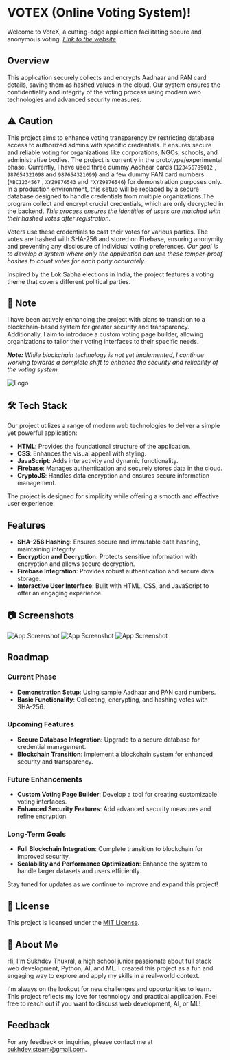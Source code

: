 # **VOTEX (Online Voting System)!**

Welcome to VoteX, a cutting-edge application facilitating secure and anonymous voting. *[Link to the website](https://sukhdevthukral.github.io/online-voting/sign-up.html)*

## Overview

This application securely collects and encrypts Aadhaar and PAN card details, saving them as hashed values in the cloud. Our system ensures the confidentiality and integrity of the voting process using modern web technologies and advanced security measures.

## ⚠ Caution
This project aims to enhance voting transparency by restricting database access to authorized admins with specific credentials. It ensures secure and reliable voting for organizations like corporations, NGOs, schools, and administrative bodies. The project is currently in the prototype/experimental phase. Currently, I have used three dummy Aadhaar cards (`123456789012` , `987654321098` and `987654321099`) and a few dummy PAN card numbers (`ABC1234567` , `XYZ9876543` and `"XYZ9876546`) for demonstration purposes only. In a production environment, this setup will be replaced by a secure database designed to handle credentials from multiple organizations.The program collect and encrypt crucial credentials, which are only decrypted in the backend. *This process ensures the identities of users are matched with their hashed votes after registration.*

Voters use these credentials to cast their votes for various parties. The votes are hashed with SHA-256 and stored on Firebase, ensuring anonymity and preventing any disclosure of individual voting preferences. _Our goal is to develop a system where only the application can use these tamper-proof hashes to count votes for each party accurately._

Inspired by the Lok Sabha elections in India, the project features a voting theme that covers different political parties.

## 📝 Note

I have been actively enhancing the project with plans to transition to a blockchain-based system for greater security and transparency. Additionally, I aim to introduce a custom voting page builder, allowing organizations to tailor their voting interfaces to their specific needs.

_**Note:** While blockchain technology is not yet implemented, I continue working towards a complete shift to enhance the security and reliability of the voting system._

![Logo](https://i.postimg.cc/c1tdQg7W/votex.png)

## 🛠 Tech Stack

Our project utilizes a range of modern web technologies to deliver a simple yet powerful application:

- **HTML**: Provides the foundational structure of the application.
- **CSS**: Enhances the visual appeal with styling.
- **JavaScript**: Adds interactivity and dynamic functionality.
- **Firebase**: Manages authentication and securely stores data in the cloud.
- **CryptoJS**: Handles data encryption and ensures secure information management.

The project is designed for simplicity while offering a smooth and effective user experience.

## Features

- **SHA-256 Hashing**: Ensures secure and immutable data hashing, maintaining integrity.
- **Encryption and Decryption**: Protects sensitive information with encryption and allows secure decryption.
- **Firebase Integration**: Provides robust authentication and secure data storage.
- **Interactive User Interface**: Built with HTML, CSS, and JavaScript to offer an engaging experience.

## 📷 Screenshots

![App Screenshot](https://i.postimg.cc/MKyxFCrr/Screenshot-2024-08-27-223939.png)
![App Screenshot](https://i.postimg.cc/PrGTKXKw/Screenshot-2024-08-27-223954.png)
![App Screenshot](https://i.postimg.cc/Vvt11psv/Screenshot-2024-08-27-224011.png)

## Roadmap

### **Current Phase**
- **Demonstration Setup**: Using sample Aadhaar and PAN card numbers.
- **Basic Functionality**: Collecting, encrypting, and hashing votes with SHA-256.

### **Upcoming Features**
- **Secure Database Integration**: Upgrade to a secure database for credential management.
- **Blockchain Transition**: Implement a blockchain system for enhanced security and transparency.

### **Future Enhancements**
- **Custom Voting Page Builder**: Develop a tool for creating customizable voting interfaces.
- **Enhanced Security Features**: Add advanced security measures and refine encryption.

### **Long-Term Goals**
- **Full Blockchain Integration**: Complete transition to blockchain for improved security.
- **Scalability and Performance Optimization**: Enhance the system to handle larger datasets and users efficiently.

Stay tuned for updates as we continue to improve and expand this project!

## 📝 License

This project is licensed under the [MIT License](https://choosealicense.com/licenses/mit/).

## 🚀 About Me

Hi, I'm Sukhdev Thukral, a high school junior passionate about full stack web development, Python, AI, and ML. I created this project as a fun and engaging way to explore and apply my skills in a real-world context.

I'm always on the lookout for new challenges and opportunities to learn. This project reflects my love for technology and practical application. Feel free to reach out if you want to discuss web development, AI, or ML!

## Feedback

For any feedback or inquiries, please contact me at [sukhdev.steam@gmail.com](mailto:sukhdev.steam@gmail.com).
